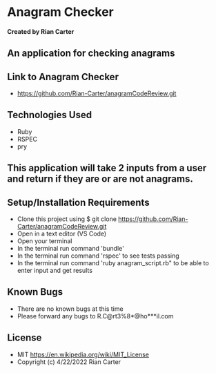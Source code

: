 # Anagram Checker

#### Created by Rian Carter

## An application for checking anagrams

## Link to Anagram Checker

* https://github.com/Rian-Carter/anagramCodeReview.git

## Technologies Used

* Ruby
* RSPEC
* pry

## This application will take 2 inputs from a user and return if they are or are not anagrams.

## Setup/Installation Requirements

* Clone this project using $ git clone https://github.com/Rian-Carter/anagramCodeReview.git
* Open in a text editor (VS Code)
* Open your terminal 
* In the terminal run command 'bundle'
* In the terminal run command 'rspec' to see tests passing
* In the terminal run command 'ruby anagram_script.rb" to be able to enter input and get results

## Known Bugs

* There are no known bugs at this time
* Please forward any bugs to R.C@rt3%8*@ho***il.com

## License

* MIT https://en.wikipedia.org/wiki/MIT_License
* Copyright (c) 4/22/2022 Rian Carter